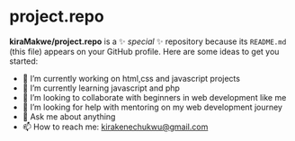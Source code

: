 # project.repo
 
**kiraMakwe/project.repo** is a ✨ _special_ ✨ repository because its `README.md` (this file) appears on your GitHub profile.
Here are some ideas to get you started:
- 🔭 I’m currently working on html,css and javascript projects
- 🌱 I’m currently learning javascript and php
- 👯 I’m looking to collaborate with beginners in web development like me
- 🤔 I’m looking for help with mentoring on my web development journey
- 💬 Ask me about anything
- 📫 How to reach me: kirakenechukwu@gmail.com
